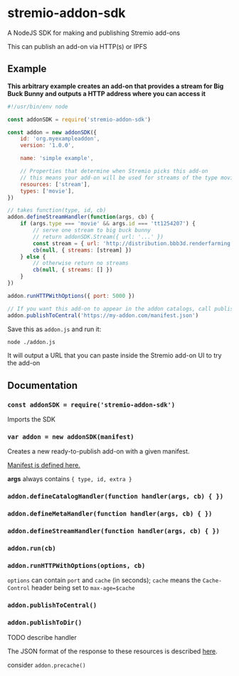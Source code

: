 # stremio-addon-sdk

A NodeJS SDK for making and publishing Stremio add-ons

This can publish an add-on via HTTP(s) or IPFS


## Example

**This arbitrary example creates an add-on that provides a stream for Big Buck Bunny and outputs a HTTP address where you can access it**

```javascript
#!/usr/bin/env node

const addonSDK = require('stremio-addon-sdk')

const addon = new addonSDK({
	id: 'org.myexampleaddon',
	version: '1.0.0',

	name: 'simple example',

	// Properties that determine when Stremio picks this add-on
	// this means your add-on will be used for streams of the type movie
	resources: ['stream'],
	types: ['movie'],
})

// takes function(type, id, cb)
addon.defineStreamHandler(function(args, cb) {
	if (args.type === 'movie' && args.id === 'tt1254207') {
		// serve one stream to big buck bunny
		// return addonSDK.Stream({ url: '...' })
		const stream = { url: 'http://distribution.bbb3d.renderfarming.net/video/mp4/bbb_sunflower_1080p_30fps_normal.mp4' }
		cb(null, { streams: [stream] })
	} else {
		// otherwise return no streams
		cb(null, { streams: [] })
	}
})

addon.runHTTPWithOptions({ port: 5000 })

// If you want this add-on to appear in the addon catalogs, call publishToCentral with the publically available URL to your manifest
addon.publishToCentral('https://my-addon.com/manifest.json') 

```

Save this as `addon.js` and run it:

```bash
node ./addon.js
```

It will output a URL that you can paste inside the Stremio add-on UI to try the add-on

## Documentation

### `const addonSDK = require('stremio-addon-sdk')`

Imports the SDK

### `var addon = new addonSDK(manifest)`

Creates a new ready-to-publish add-on with a given manifest. 

[Manifest is defined here.](docs/api/manifest.md)

**args** always contains `{ type, id, extra }`

### `addon.defineCatalogHandler(function handler(args, cb) { })`

### `addon.defineMetaHandler(function handler(args, cb) { })`

### `addon.defineStreamHandler(function handler(args, cb) { })`

### `addon.run(cb)`

### `addon.runHTTPWithOptions(options, cb)`

`options` can contain `port` and `cache` (in seconds); `cache` means the `Cache-Control` header being set to `max-age=$cache` 

### `addon.publishToCentral()`

### `addon.publishToDir()`

TODO describe handler

The JSON format of the response to these resources is described [here]().


consider `addon.precache()`
